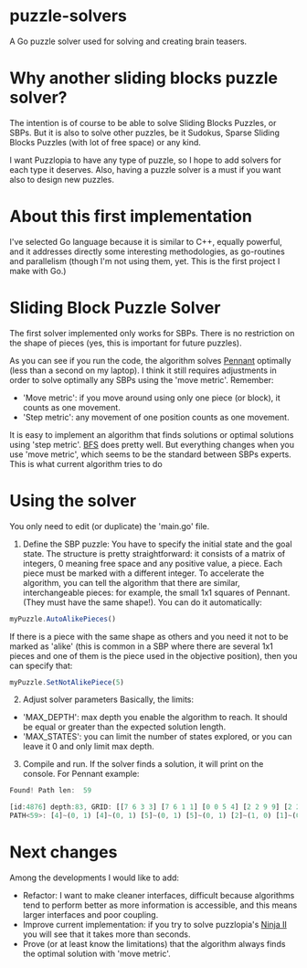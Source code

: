 # puzzle-solvers
A Go puzzle solver used for solving and creating brain teasers. 

# Why another sliding blocks puzzle solver?
The intention is of course to be able to solve Sliding Blocks Puzzles, or SBPs.
But it is also to solve other puzzles, be it Sudokus, Sparse Sliding Blocks Puzzles (with lot of free space) or any kind.

I want Puzzlopia to have any type of puzzle, so I hope to add solvers for each type it deserves. Also, having a puzzle solver is a must if you want also to design new puzzles.


# About this first implementation
I've selected Go language because it is similar to C++, equally powerful, and it addresses directly some interesting methodologies, as go-routines and parallelism (though I'm not using them, yet. This is the first project I make with Go.)


# Sliding Block Puzzle Solver
The first solver implemented only works for SBPs. 
There is no restriction on the shape of pieces (yes, this is important for future puzzles).

As you can see if you run the code, the algorithm solves [Pennant](http://www.puzzlopia.com/puzzles/pennant/play) optimally (less than a second on my laptop). I think it still requires adjustments in order to solve optimally any SBPs using the 'move metric'. Remember:
- 'Move metric': if you move around using only one piece (or block), it counts as one movement.
- 'Step metric': any movement of one position counts as one movement.

It is easy to implement an algorithm that finds solutions or optimal solutions using 'step metric'. [BFS](https://en.wikipedia.org/wiki/Depth-first_search) does pretty well. But everything changes when you use 'move metric', which seems to be the standard between SBPs experts. This is what current algorithm tries to do

# Using the solver
You only need to edit (or duplicate) the 'main.go' file. 

1. Define the SBP puzzle:
  You have to specify the initial state and the goal state. The structure is pretty straightforward: it consists of a matrix of integers, 0 meaning free space and any positive value, a piece.
  Each piece must be marked with a different integer.
  To accelerate the algorithm, you can tell the algorithm that there are similar, interchangeable pieces: for example, the small 1x1 squares of
  Pennant. (They must have the same shape!).
  You can do it automatically:

  ```js
  myPuzzle.AutoAlikePieces()
  ```

  If there is a piece with the same shape as others and you need it not to be marked as 'alike' (this is common in a SBP where there are several 1x1 pieces and one of them is the piece used in the objective position), then you can specify that:

  ```js
  myPuzzle.SetNotAlikePiece(5)
  ```


2. Adjust solver parameters
  Basically, the limits:
  - 'MAX_DEPTH': max depth you enable the algorithm to reach. It should be equal or greater than the expected solution length.
  - 'MAX_STATES': you can limit the number of states explored, or you can leave it 0 and only limit max depth.


3. Compile and run. If the solver finds a solution, it will print on the console. For Pennant example:

  ```js
  Found! Path len:  59

  [id:4876] depth:83, GRID: [[7 6 3 3] [7 6 1 1] [0 0 5 4] [2 2 9 9] [2 2 8 8]]
  PATH<59>: [4]~(0, 1) [4]~(0, 1) [5]~(0, 1) [5]~(0, 1) [2]~(1, 0) [1]~(0, -1) [1]~(0, -1) [3]~(-1, 0) [5]~(-1, 0) [5]~(0, 1) [2]~(0, 1) [6]~(-1, 0) [6]~(-1, 0) [7]~(0, -1) [8]~(0, -1) [9]~(0, -1) [4]~(1, 0) [4]~(1, 0) [5]~(1, 0) [5]~(1, 0) [2]~(0, 1) [6]~(0, 1) [7]~(-1, 0) [7]~(-1, 0) [8]~(0, -1) [5]~(0, -1) [4]~(-1, 0) [9]~(0, 1) [8]~(1, 0) [5]~(0, -1) [5]~(0, -1) [4]~(0, -1) [4]~(0, -1) [2]~(1, 0) [3]~(1, 0) [1]~(0, 1) [1]~(0, 1) [6]~(-1, 0) [4]~(-1, 0) [5]~(0, 1) [7]~(1, 0) [6]~(0, -1) [4]~(-1, 0) [4]~(-1, 0) [5]~(-1, 0) [5]~(-1, 0) [7]~(0, 1) [6]~(1, 0) [6]~(1, 0) [5]~(0, -1) [5]~(-1, 0) [3]~(0, -1) [3]~(0, -1) [1]~(1, 0) [4]~(0, 1) [4]~(0, 1) [5]~(0, 1) [5]~(0, 1) [3]~(-1, 0) [1]~(0, -1) [4]~(1, 0) [5]~(0, 1) [3]~(0, 1) [6]~(-1, 0) [6]~(-1, 0) [7]~(0, -1) [2]~(0, -1) [4]~(1, 0) [4]~(1, 0) [5]~(1, 0) [5]~(1, 0) [1]~(0, 1) [3]~(0, 1) [6]~(0, 1) [7]~(-1, 0) [7]~(-1, 0) [2]~(0, -1) [4]~(0, -1) [4]~(-1, 0) [9]~(-1, 0) [8]~(0, 1) [8]~(0, 1) [2]~(1, 0)
  ```


# Next changes
Among the developments I would like to add:
- Refactor: I want to make cleaner interfaces, difficult because algorithms tend to perform better as more information is accessible, and this means larger interfaces and poor coupling.
- Improve current implementation: if you try to solve puzzlopia's [Ninja II](http://www.puzzlopia.com/puzzles/ninja-ii/play) you will see that it takes more than seconds.
- Prove (or at least know the limitations) that the algorithm always finds the optimal solution with 'move metric'.
